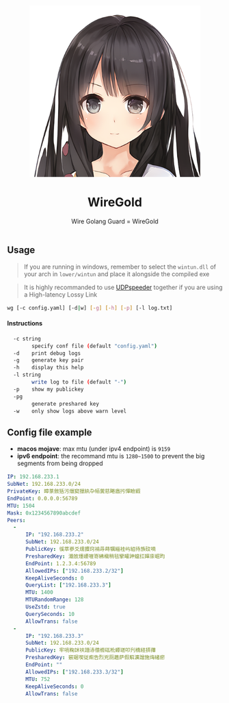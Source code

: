 <div align="center">
  <a href="https://crypko.ai/crypko/G39ZPfer7g6rz/">
      <img src=".github/Maria.png" width = "400" alt="WireGold-Maria">
  </a><br>
  <h1>WireGold</h1>
  Wire Golang Guard = WireGold<br><br>
</div>

## Usage
> If you are running in windows, remember to select the `wintun.dll` of your arch in `lower/wintun` and place it alongside the compiled exe

> It is highly recommanded to use [UDPspeeder](https://github.com/wangyu-/UDPspeeder) together if you are using a High-latency Lossy Link
```bash
wg [-c config.yaml] [-d|w] [-g] [-h] [-p] [-l log.txt]
```
#### Instructions
```bash
  -c string
        specify conf file (default "config.yaml")
  -d    print debug logs
  -g    generate key pair
  -h    display this help
  -l string
        write log to file (default "-")
  -p    show my publickey
  -pg
        generate preshared key
  -w    only show logs above warn level
```

## Config file example

- **macos mojave**: max mtu (under ipv4 endpoint) is `9159`
- **ipv6 endpoint**: the recommand mtu is `1280~1500` to prevent the big segments from being dropped

```yaml
IP: 192.168.233.1
SubNet: 192.168.233.0/24
PrivateKey: 暲菉斂狧污爉窫擸紈卆帞蔩慈睠庮扝憚瞼縀
EndPoint: 0.0.0.0:56789
MTU: 1504
Mask: 0x1234567890abcdef
Peers:
  -
      IP: "192.168.233.2"
      SubNet: 192.168.233.0/24
      PublicKey: 徯萃嵾爻燸攗窍褃冔蒔犡緇袿屿組待族砇嘀
      PresharedKey: 瀸敀爅崾嘊嵜紼樴稍毯攣矐訷蟷扛嬋庩崛昀
      EndPoint: 1.2.3.4:56789
      AllowedIPs: ["192.168.233.2/32"]
      KeepAliveSeconds: 0
      QueryList: ["192.168.233.3"]
      MTU: 1400
      MTURandomRange: 128
      UseZstd: true
      QuerySeconds: 10
      AllowTrans: false
  -
      IP: "192.168.233.3"
      SubNet: 192.168.233.0/24
      PublicKey: 牢喨粷詸衭譛浾蘹櫠砙杹蟫瑳叩刋橋経挵蘀
      PresharedKey: 竅琚喫従痸告烈兇厕趭萨假蔛瀇譄施烸蝫瘀
      EndPoint: ""
      AllowedIPs: ["192.168.233.3/32"]
      MTU: 752
      KeepAliveSeconds: 0
      AllowTrans: false
```
